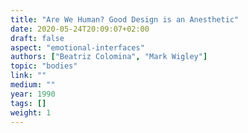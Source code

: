 ```yaml
---
title: "Are We Human? Good Design is an Anesthetic"
date: 2020-05-24T20:09:07+02:00
draft: false
aspect: "emotional-interfaces"
authors: ["Beatriz Colomina", "Mark Wigley"]
topic: "bodies"
link: ""
medium: ""
year: 1990
tags: []
weight: 1
---
```


